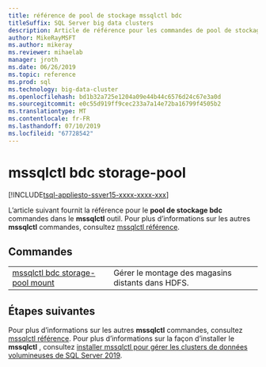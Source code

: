 ```yaml
---
title: référence de pool de stockage mssqlctl bdc
titleSuffix: SQL Server big data clusters
description: Article de référence pour les commandes de pool de stockage mssqlctl bdc.
author: MikeRayMSFT
ms.author: mikeray
ms.reviewer: mihaelab
manager: jroth
ms.date: 06/26/2019
ms.topic: reference
ms.prod: sql
ms.technology: big-data-cluster
ms.openlocfilehash: bd1b32a725e1204a09e44b44c6576d24c67e3a0d
ms.sourcegitcommit: e0c55d919ff9cec233a7a14e72ba16799f4505b2
ms.translationtype: MT
ms.contentlocale: fr-FR
ms.lasthandoff: 07/10/2019
ms.locfileid: "67728542"
---
```

# <a name="mssqlctl-bdc-storage-pool"></a>mssqlctl bdc storage-pool

[!INCLUDE[tsql-appliesto-ssver15-xxxx-xxxx-xxx](../includes/tsql-appliesto-ssver15-xxxx-xxxx-xxx.md)]

L’article suivant fournit la référence pour le **pool de stockage bdc** commandes dans le **mssqlctl** outil. Pour plus d’informations sur les autres **mssqlctl** commandes, consultez [mssqlctl référence](reference-mssqlctl.md).

## <a name="commands"></a>Commandes
|     |     |
| --- | --- |
[mssqlctl bdc storage-pool mount](reference-mssqlctl-bdc-storage-pool-mount.md) | Gérer le montage des magasins distants dans HDFS.

## <a name="next-steps"></a>Étapes suivantes

Pour plus d’informations sur les autres **mssqlctl** commandes, consultez [mssqlctl référence](reference-mssqlctl.md). Pour plus d’informations sur la façon d’installer le **mssqlctl** , consultez [installer mssqlctl pour gérer les clusters de données volumineuses de SQL Server 2019](deploy-install-mssqlctl.md).